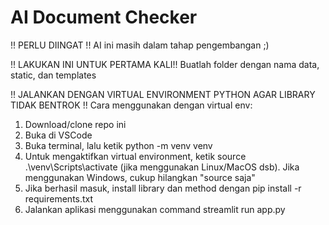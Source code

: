# AI Document Checker

!! PERLU DIINGAT !!
AI ini masih dalam tahap pengembangan ;)

!! LAKUKAN INI UNTUK PERTAMA KALI!!
Buatlah folder dengan nama data, static, dan templates

!! JALANKAN DENGAN VIRTUAL ENVIRONMENT PYTHON AGAR LIBRARY TIDAK BENTROK !!
Cara menggunakan dengan virtual env:
1. Download/clone repo ini
2. Buka di VSCode
3. Buka terminal, lalu ketik python -m venv venv
4. Untuk mengaktifkan virtual environment, ketik source .\venv\Scripts\activate (jika menggunakan Linux/MacOS dsb). Jika menggunakan Windows, cukup hilangkan "source saja"
5. Jika berhasil masuk, install library dan method dengan pip install -r requirements.txt
6. Jalankan aplikasi menggunakan command streamlit run app.py

